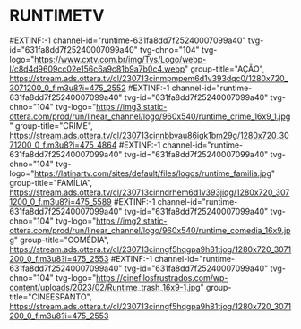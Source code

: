 # RUNTIMETV

#EXTINF:-1 channel-id="runtime-631fa8dd7f25240007099a40" tvg-id="631fa8dd7f25240007099a40" tvg-chno="104" tvg-logo="https://www.cxtv.com.br/img/Tvs/Logo/webp-l/c8d4d9609cc02e156c6a9c81b9a7b0c4.webp" group-title="AÇÃO",
https://stream.ads.ottera.tv/cl/230713cinmpmpem6d1v393dqc0/1280x720_3071200_0_f.m3u8?i=475_2552
#EXTINF:-1 channel-id="runtime-631fa8dd7f25240007099a40" tvg-id="631fa8dd7f25240007099a40" tvg-chno="104" tvg-logo="https://img3.static-ottera.com/prod/run/linear_channel/logo/960x540/runtime_crime_16x9_1.jpg" group-title="CRIME",
https://stream.ads.ottera.tv/cl/230713cinnbbvau86igk1bm29g/1280x720_3071200_0_f.m3u8?i=475_4864
#EXTINF:-1 channel-id="runtime-631fa8dd7f25240007099a40" tvg-id="631fa8dd7f25240007099a40" tvg-chno="104" tvg-logo="https://latinartv.com/sites/default/files/logos/runtime_familia.jpg" group-title="FAMÍLIA",
https://stream.ads.ottera.tv/cl/230713cinndrhem6d1v393jiqg/1280x720_3071200_0_f.m3u8?i=475_5589
#EXTINF:-1 channel-id="runtime-631fa8dd7f25240007099a40" tvg-id="631fa8dd7f25240007099a40" tvg-chno="104" tvg-logo="https://img2.static-ottera.com/prod/run/linear_channel/logo/960x540/runtime_comedia_16x9.jpg" group-title="COMÉDIA",
https://stream.ads.ottera.tv/cl/230713cinngf5hqgpa9h81tjog/1280x720_3071200_0_f.m3u8?i=475_2553
#EXTINF:-1 channel-id="runtime-631fa8dd7f25240007099a40" tvg-id="631fa8dd7f25240007099a40" tvg-chno="104" tvg-logo="https://cinefilosfrustrados.com/wp-content/uploads/2023/02/Runtime_trash_16x9-1.jpg" group-title="CINEESPANTO",
https://stream.ads.ottera.tv/cl/230713cinngf5hqgpa9h81tjog/1280x720_3071200_0_f.m3u8?i=475_2553
